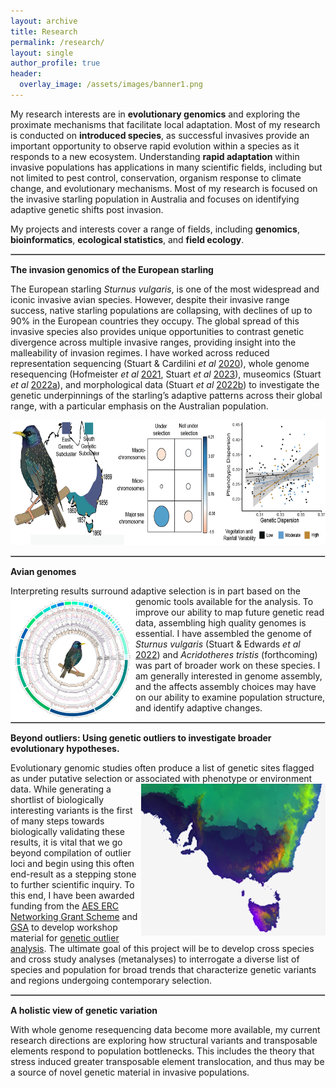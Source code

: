 ```yaml
---
layout: archive
title: Research
permalink: /research/
layout: single
author_profile: true
header:
  overlay_image: /assets/images/banner1.png
---
```


<style>
  hr { 
    display: block;
    margin-before: 0.5em;
    margin-after: 0.5em;
    margin-start: auto;
    margin-end: auto;
    overflow: hidden;
    border-style: inset;
    border-width: 1px;
}
  </style>

My research interests are in **evolutionary genomics** and exploring the proximate mechanisms that facilitate local adaptation. Most of my research is conducted on **introduced species**, as successful invasives provide an important opportunity to observe rapid evolution within a species as it responds to a new ecosystem. Understanding **rapid adaptation** within invasive populations has applications in many scientific fields, including but not limited to pest control, conservation, organism response to climate change, and evolutionary mechanisms. Most of my research is focused on the invasive starling population in Australia and focuses on identifying adaptive genetic shifts post invasion. 

My projects and interests cover a range of fields, including <b>genomics</b>, <b>bioinformatics</b>, <b>ecological statistics</b>, and <b>field ecology</b>.

***
**The invasion genomics of the European starling**

The European starling *Sturnus vulgaris*, is one of the most widespread and iconic invasive avian species. However, despite their invasive range success, native starling populations are collapsing, with declines of up to 90% in the European countries they occupy. The global spread of this invasive species also provides unique opportunities to contrast genetic divergence across multiple invasive ranges, providing insight into the malleability of invasion regimes. I have worked across reduced representation sequencing (Stuart & Cardilini *et al* [2020](https://doi.org/10.1111/mec.15601)), whole genome resequencing (Hofmeister *et al* [2021](https://www.biorxiv.org/content/10.1101/2021.05.19.442026v1.abstract), Stuart *et al* [2023](https://doi.org/10.1093/molbev/msad046)), museomics (Stuart *et al* [2022a]( https://doi.org/10.1111/mec.16353)), and morphological data (Stuart *et al* [2022b](https://doi.org/10.3389/fgene.2022.824424)) to investigate the genetic underpinnings of the starling’s adaptive patterns across their global range, with a particular emphasis on the Australian population.

<img style="float: center;" src="/assets/images/AustralianStarling3.png" width="650" height="200">


***
**Avian genomes**

Interpreting results surround adaptive selection is in part based on the genomic tools available for the analysis. 
<img style="float: left;" src="/assets/images/research_genome_trans2.png" width="200" height="200">
To improve our ability to map future genetic read data, assembling high quality genomes is essential. I have assembled the genome of *Sturnus vulgaris* (Stuart & Edwards *et al* [2022](https://doi.org/10.1111/1755-0998.13679)) and *Acridotheres tristis* (forthcoming) was part of broader work on these species. I am generally interested in genome assembly, and the affects assembly choices may have on our ability to examine population structure, and identify adaptive changes. 

***
**Beyond outliers: Using genetic outliers to investigate broader evolutionary hypotheses.**

Evolutionary genomic studies often produce a list of genetic sites flagged as under putative selection or associated with phenotype or environment data. 
<img style="float: right;" src="/assets/images/research_map3.png">
While generating a shortlist of biologically interesting variants is the first of many steps towards biologically validating these results, it is vital that we go beyond compilation of outlier loci and begin using this often end-result as a stepping stone to further scientific inquiry. To this end, I have been awarded funding from the <a href="https://ausevo.com/ECR_grants_2022/"> AES ERC Networking Grant Scheme</a> and <a href="https://genetics.org.au/">GSA</a> to develop workshop material for [genetic outlier analysis](https://github.com/katarinastuart/Ev1_SelectionMetaAnalysis). The ultimate goal of this project will be to develop cross species and cross study analyses (metanalyses) to interrogate a diverse list of species and population for broad trends that characterize genetic variants and regions undergoing contemporary selection. 

*** 
**A holistic view of genetic variation**

With whole genome resequencing data become more available, my current research directions are exploring how structural variants and transposable elements respond to population bottlenecks. This includes the theory that stress induced greater transposable element translocation, and thus may be a source of novel genetic material in invasive populations.
